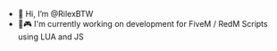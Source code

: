 - 👋 Hi, I’m @RilexBTW
- 🌙🎮 I'm currently working on development for FiveM / RedM Scripts using LUA and JS
<!---
RilexBTW/RilexBTW is a ✨ special ✨ repository because its `README.md` (this file) appears on your GitHub profile.
You can click the Preview link to take a look at your changes.
--->
